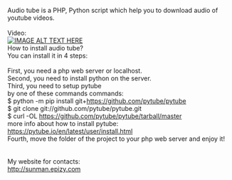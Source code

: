 Audio tube is a PHP, Python script which help you to download audio of youtube videos.<br><br>
Video:<br>
[![IMAGE ALT TEXT HERE](https://img.youtube.com/vi/H_xoYaYss3s/0.jpg)](https://www.youtube.com/watch?v=H_xoYaYss3s)<br>
How to install audio tube?
<br>
You can install it in 4 steps:<br><br>
First, you need a php web server or localhost.<br>
Second, you need to install python on the server.<br>
Third, you need to setup pytube<br>
by one of these commands commands:<br>
$ python -m pip install git+https://github.com/pytube/pytube<br>
$ git clone git://github.com/pytube/pytube.git<br>
$ curl -OL https://github.com/pytube/pytube/tarball/master<br>
more info about how to install pytube:<br>
https://pytube.io/en/latest/user/install.html<br>
Fourth, move the folder of the project to your php web server and enjoy it!<br>
<br><br>
My website for contacts:<br>
http://sunman.epizy.com
